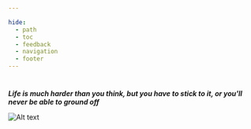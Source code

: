```yaml
---

hide:
  - path
  - toc
  - feedback
  - navigation
  - footer
---
```


# 
<!-- Lorem ipsum dolor sit amet -->

___Life is much harder than you think, but you have to stick to it, or you'll never be able to ground off___

![Alt text](Top/E.png)

<!-- ![Alt text](Top/E.png) A.png 3B.jpg-->